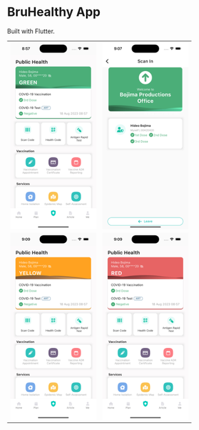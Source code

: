 # BruHealthy App

Built with Flutter.

<table>
<tr>
<td><img src="image/screenshot.png" width="200"></td>
<td><img src="image/screenshot-scanin.png" width="200"></td></tr>
<tr>
<td><img src="image/screenshot-yellow.png" width="200"></td>
<td><img src="image/screenshot-red.png" width="200"></td></tr>
</table>
